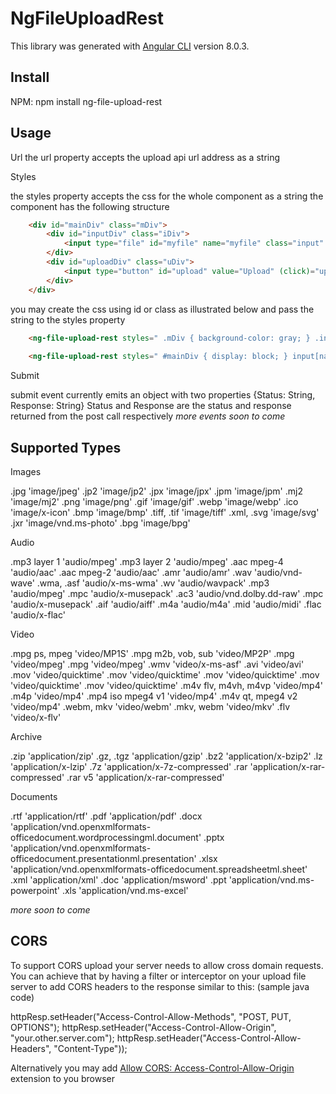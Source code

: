 # NgFileUploadRest

This library was generated with [Angular CLI](https://github.com/angular/angular-cli) version 8.0.3.

## Install

NPM: npm install ng-file-upload-rest

## Usage

Url
<ng-file-upload-rest url="http://localhost:8080/upload"></ng-file-upload-rest>
the url property accepts the upload api url address as a string

Styles

the styles property accepts the css for the whole component as a string
the component has the following structure
```html
    <div id="mainDiv" class="mDiv">
        <div id="inputDiv" class="iDiv">
            <input type="file" id="myfile" name="myfile" class="input" (change)="selectedFile()"/>
        </div>
        <div id="uploadDiv" class="uDiv">
            <input type="button" id="upload" value="Upload" (click)="uploadFile()" class="upload" />
        </div>
    </div>
```
you may create the css using id or class as illustrated below and pass the string to the styles property
```html
    <ng-file-upload-rest styles=" .mDiv { background-color: gray; } .input { color: red; } .upload { color: red; }"></ng-file-upload-rest>
    
    <ng-file-upload-rest styles=" #mainDiv { display: block; } input[name=myfile] { pointer-events: none; } #inputDiv { cursor: pointer; }"></ng-file-upload-rest>
```

Submit

submit event currently emits an object with two properties 
{Status: String, Response: String}
Status and Response are the status and response returned from the post call respectively
*more events soon to come*

## Supported Types

Images

.jpg 'image/jpeg'
.jp2 'image/jp2'
.jpx 'image/jpx'
.jpm 'image/jpm'
.mj2 'image/mj2'
.png 'image/png'
.gif 'image/gif'
.webp 'image/webp'
.ico 'image/x-icon'
.bmp 'image/bmp'
.tiff, .tif 'image/tiff'
.xml, .svg 'image/svg'
.jxr 'image/vnd.ms-photo'
.bpg 'image/bpg'

Audio

.mp3 layer 1 'audio/mpeg'
.mp3 layer 2 'audio/mpeg'
.aac mpeg-4 'audio/aac'
.aac mpeg-2 'audio/aac'
.amr 'audio/amr'
.wav 'audio/vnd-wave'
.wma, .asf 'audio/x-ms-wma'
.wv 'audio/wavpack'
.mp3 'audio/mpeg'
.mpc 'audio/x-musepack'
.ac3 'audio/vnd.dolby.dd-raw'
.mpc 'audio/x-musepack'
.aif 'audio/aiff'
.m4a 'audio/m4a'
.mid 'audio/midi'
.flac 'audio/x-flac'

Video

.mpg ps, mpeg 'video/MP1S'
.mpg m2b, vob, sub 'video/MP2P'
.mpg 'video/mpeg'
.mpg 'video/mpeg'
.wmv 'video/x-ms-asf'
.avi 'video/avi'
.mov 'video/quicktime'
.mov 'video/quicktime'
.mov 'video/quicktime'
.mov 'video/quicktime'
.mov 'video/quicktime'
.m4v flv, m4vh, m4vp 'video/mp4'
.m4p 'video/mp4'
.mp4 iso mpeg4 v1 'video/mp4'
.m4v qt, mpeg4 v2 'video/mp4'
.webm, mkv 'video/webm'
.mkv, webm 'video/mkv'
.flv 'video/x-flv'

Archive

.zip 'application/zip'
.gz, .tgz 'application/gzip'
.bz2 'application/x-bzip2'
.lz 'application/x-lzip'
.7z 'application/x-7z-compressed'
.rar 'application/x-rar-compressed'
.rar v5 'application/x-rar-compressed'

Documents

.rtf 'application/rtf'
.pdf 'application/pdf'
.docx 'application/vnd.openxmlformats-officedocument.wordprocessingml.document'
.pptx 'application/vnd.openxmlformats-officedocument.presentationml.presentation'
.xlsx 'application/vnd.openxmlformats-officedocument.spreadsheetml.sheet'
.xml 'application/xml'
.doc 'application/msword'
.ppt 'application/vnd.ms-powerpoint'
.xls 'application/vnd.ms-excel'

*more soon to come*

## CORS
To support CORS upload your server needs to allow cross domain requests. You can achieve that by having a filter or interceptor on your upload file server to add CORS headers to the response similar to this: (sample java code)

httpResp.setHeader("Access-Control-Allow-Methods", "POST, PUT, OPTIONS");
httpResp.setHeader("Access-Control-Allow-Origin", "your.other.server.com");
httpResp.setHeader("Access-Control-Allow-Headers", "Content-Type"));

Alternatively you may add [Allow CORS: Access-Control-Allow-Origin](https://mybrowseraddon.com/access-control-allow-origin.html "Allow CORS: Access-Control-Allow-origin") extension to you browser